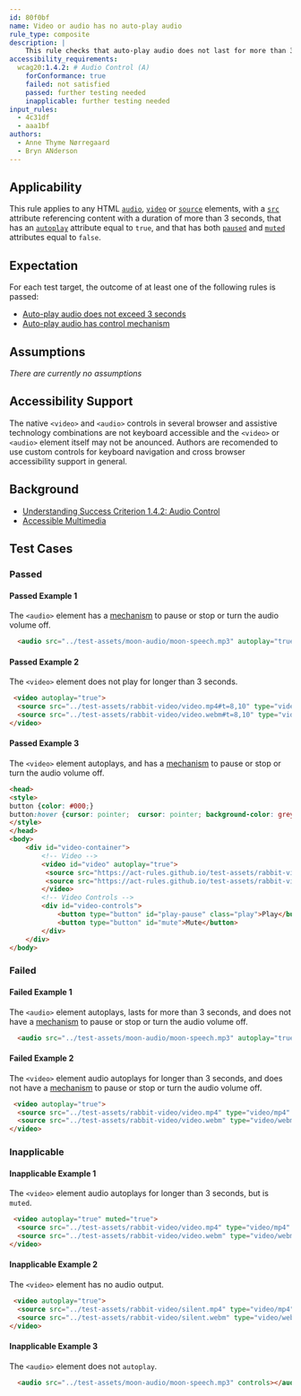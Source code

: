 ```yaml
---
id: 80f0bf
name: Video or audio has no auto-play audio
rule_type: composite
description: |
    This rule checks that auto-play audio does not last for more than 3 seconds, or the audio has a control mechanism to stop or mute it.
accessibility_requirements:
  wcag20:1.4.2: # Audio Control (A)
    forConformance: true
    failed: not satisfied
    passed: further testing needed
    inapplicable: further testing needed
input_rules:
  - 4c31df
  - aaa1bf
authors:
  - Anne Thyme Nørregaard
  - Bryn ANderson
---
```


## Applicability

This rule applies to any HTML [`audio`](https://html.spec.whatwg.org/multipage/media.html#the-audio-element), [`video`](https://html.spec.whatwg.org/multipage/media.html#the-video-element) or [`source`](https://html.spec.whatwg.org/multipage/embedded-content.html#the-source-element) elements, with a [`src`](https://html.spec.whatwg.org/multipage/media.html#attr-media-src) attribute referencing content with a duration of more than 3 seconds, that has an [`autoplay`](https://html.spec.whatwg.org/multipage/media.html#attr-media-autoplay) attribute equal to `true`, and that has both [`paused`](https://html.spec.whatwg.org/multipage/media.html#dom-media-paused) and [`muted`](https://html.spec.whatwg.org/multipage/media.html#attr-media-muted) attributes equal to `false`.

## Expectation

For each test target, the outcome of at least one of the following rules is passed:
- [Auto-play audio does not exceed 3 seconds](https://act-rules.github.io/_rules/auto-play-audio-has-control-mechanism-4c31df.md)
- [Auto-play audio has control mechanism](https://act-rules.github.io/_rules/auto-play-audio-exceeds-3-seconds-aaa1bf.md)
 
## Assumptions

*There are currently no assumptions*

## Accessibility Support

The native `<video>` and `<audio>` controls in several browser and assistive technology combinations are not keyboard accessible and the `<video>` or `<audio>` element itself may not be anounced. Authors are recomended to use custom controls for keyboard navigation and cross browser accessibility support in general.

## Background

- [Understanding Success Criterion 1.4.2: Audio Control](https://www.w3.org/WAI/WCAG21/Understanding/audio-control.html)
- [Accessible Multimedia](https://developer.mozilla.org/en-US/docs/Learn/Accessibility/Multimedia)

## Test Cases

### Passed

#### Passed Example 1

The `<audio>` element has a [mechanism](https://www.w3.org/TR/WCAG21/#dfn-mechanism) to pause or stop or turn the audio volume off.

``` html
  <audio src="../test-assets/moon-audio/moon-speech.mp3" autoplay="true" controls></audio>
```

#### Passed Example 2

The `<video>` element does not play for longer than 3 seconds.

``` html
 <video autoplay="true">
  <source src="../test-assets/rabbit-video/video.mp4#t=8,10" type="video/mp4" />
  <source src="../test-assets/rabbit-video/video.webm#t=8,10" type="video/webm" />
</video>
```

#### Passed Example 3

The `<video>` element autoplays, and has a [mechanism](https://www.w3.org/TR/WCAG21/#dfn-mechanism) to pause or stop or turn the audio volume off.

``` html
<head>
<style>
button {color: #000;}
button:hover {cursor: pointer;	cursor: pointer; background-color: grey;  color: white;}
</style>
</head>
<body>
	<div id="video-container">
		<!-- Video -->
		<video id="video" autoplay="true">
		 <source src="https://act-rules.github.io/test-assets/rabbit-video/video.mp4" type="video/mp4">
	   	 <source src="https://act-rules.github.io/test-assets/rabbit-video/video.webm" type="video/webm" />
		</video>
		<!-- Video Controls -->
		<div id="video-controls">
			<button type="button" id="play-pause" class="play">Play</button>
			<button type="button" id="mute">Mute</button>
		</div>
	</div>
</body>
```

### Failed

#### Failed Example 1

The `<audio>` element autoplays, lasts for more than 3 seconds, and does not have a [mechanism](https://www.w3.org/TR/WCAG21/#dfn-mechanism) to pause or stop or turn the audio volume off.

``` html
  <audio src="../test-assets/moon-audio/moon-speech.mp3" autoplay="true"></audio>
```

#### Failed Example 2

The `<video>` element audio autoplays for longer than 3 seconds, and does not have a [mechanism](https://www.w3.org/TR/WCAG21/#dfn-mechanism) to pause or stop or turn the audio volume off.

``` html
 <video autoplay="true">
  <source src="../test-assets/rabbit-video/video.mp4" type="video/mp4" />
  <source src="../test-assets/rabbit-video/video.webm" type="video/webm" />
</video>
```

### Inapplicable

#### Inapplicable Example 1

The `<video>` element audio autoplays for longer than 3 seconds, but is `muted`.

``` html
 <video autoplay="true" muted="true">
  <source src="../test-assets/rabbit-video/video.mp4" type="video/mp4" />
  <source src="../test-assets/rabbit-video/video.webm" type="video/webm" />
</video>
```

#### Inapplicable Example 2

The `<video>` element has no audio output.

``` html
 <video autoplay="true">
  <source src="../test-assets/rabbit-video/silent.mp4" type="video/mp4" />
  <source src="../test-assets/rabbit-video/silent.webm" type="video/webm" />
</video>
```

#### Inapplicable Example 3

The `<audio>` element does not `autoplay`.

``` html
  <audio src="../test-assets/moon-audio/moon-speech.mp3" controls></audio>
```
